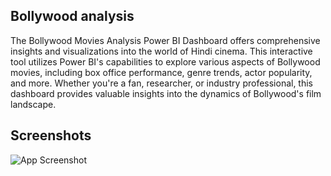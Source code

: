 
## Bollywood analysis
The Bollywood Movies Analysis Power BI Dashboard offers comprehensive insights and visualizations into the world of Hindi cinema. This interactive tool utilizes Power BI's capabilities to explore various aspects of Bollywood movies, including box office performance, genre trends, actor popularity, and more. Whether you're a fan, researcher, or industry professional, this dashboard provides valuable insights into the dynamics of Bollywood's film landscape.

## Screenshots

![App Screenshot]([https://via.placeholder.com/468x300?text=App+Screenshot+Here](https://github.com/mahidubey/Bollywood-analytics/blob/main/Screenshot_4-6-2024_151152_.jpeg?raw=true))

